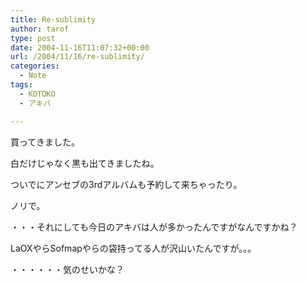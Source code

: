 ```yaml
---
title: Re-sublimity
author: tarof
type: post
date: 2004-11-16T11:07:32+00:00
url: /2004/11/16/re-sublimity/
categories:
  - Note
tags:
  - KOTOKO
  - アキバ

---
```

買ってきました。

白だけじゃなく黒も出てきましたね。

ついでにアンセブの3rdアルバムも予約して来ちゃったり。
  
ノリで。

・・・それにしても今日のアキバは人が多かったんですがなんですかね？
  
LaOXやらSofmapやらの袋持ってる人が沢山いたんですが。。。
  
・・・・・・気のせいかな？